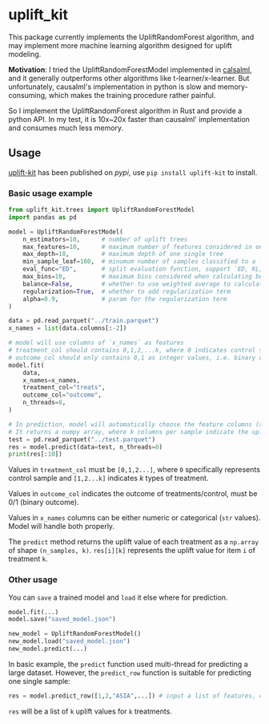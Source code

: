 # uplift_kit

This package currently implements the UpliftRandomForest algorithm, and may implement more machine learning algorithm designed for uplift modeling.

**Motivation**: I tried the UpliftRandomForestModel implemented in [calsalml](https://github.com/uber/causalml), and it generally outperforms other algorithms like t-learner/x-learner. But unfortunately, causalml's implementation in python is slow and memory-consuming, which makes the training procedure rather painful.

So I implement the UpliftRandomForest algorithm in Rust and provide a python API. In my test, it is 10x~20x faster than causalml' implementation and consumes much less memory.

## Usage

[uplift-kit](https://pypi.org/project/uplift-kit/) has been published on *pypi*, use `pip install uplift-kit` to install.

### Basic usage example 

```python
from uplift_kit.trees import UpliftRandomForestModel
import pandas as pd

model = UpliftRandomForestModel(
    n_estimators=10,      # number of uplift trees
    max_features=10,      # maximum number of features considered in one split
    max_depth=10,         # maximum depth of one single tree
    min_sample_leaf=100,  # minumum number of samples classified to a leaf
    eval_func="ED",       # split evaluation function, support `ED, KL, CHI`
    max_bins=10,          # maximum bins considered when calculating best split
    balance=False,        # whether to use weighted average to calculate score, False mean not
    regularization=True,  # whether to add regularization term
    alpha=0.9,            # param for the regularization term
)

data = pd.read_parquet("../train.parquet")
x_names = list(data.columns[:-2])

# model will use columns of `x_names` as features
# treatment_col should contains 0,1,2,...k, where 0 indicates control sample, 1~k means treatment 1~k.
# outcome_col should only contains 0,1 as integer values, i.e. binary outcome.
model.fit(
    data,
    x_names=x_names,
    treatment_col="treats",
    outcome_col="outcome",
    n_threads=8,
)

# In prediction, model will automatically choose the feature columns (x_names) from input dataframe. 
# It returns a numpy array, where k columns per sample indicate the uplift value for treatment k.
test = pd.read_parquet("../test.parquet")
res = model.predict(data=test, n_threads=8)
print(res[:10])
```

Values in `treatment_col` must be `[0,1,2...]`, where `0` specifically represents control sample and `[1,2...k]` indicates *k* types of treatment. 

Values in `outcome_col` indicates the outcome of treatments/control, must be 0/1 (binary outcome). 

Values in `x_names` columns can be either numeric or categorical (`str` values). Model will handle both properly.

The `predict` method returns the uplift value of each treatment as a `np.array` of shape `(n_samples, k)`. `res[i][k]` represents the uplift value for item `i` of treatment `k`.

### Other usage

You can `save` a trained model and `load` it else where for prediction.

```python
model.fit(...)
model.save("saved_model.json")

new_model = UpliftRandomForestModel()
new_model.load("saved_model.json")
new_model.predict(...)
```

In basic example, the `predict` function used multi-thread for predicting a large dataset. However, the `predict_row` function is suitable for predicting one single sample:

```python
res = model.predict_row([1,2,"ASIA",...]) # input a list of features, consistent with `x_names`
```

`res` will be a list of `k` uplift values for `k` treatments.